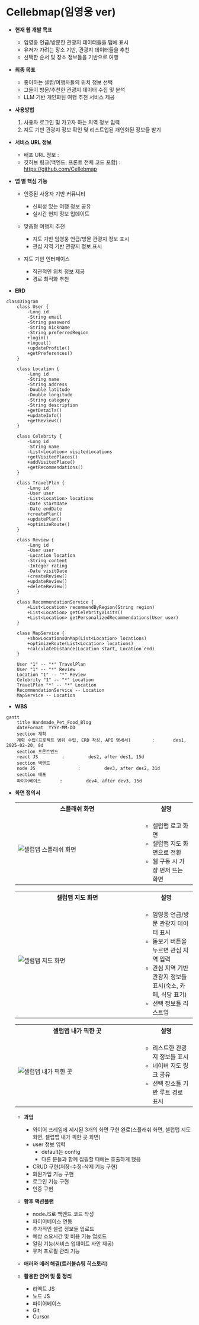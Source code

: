 # Cellebmap(임영웅 ver)

* **현재 웹 개발 목표**
    * 임영웅 언급/방문한 관광지 데이터들을 맵에 표시
    * 유저가 가려는 장소 기반, 관광지 데이터들을 추천
    * 선택한 순서 및 장소 정보들을 기반으로 여행

* **최종 목표**
    * 좋아하는 셀럽/여행자들의 위치 정보 선택
    * 그들이 방문/추천한 관광지 데이터 수집 및 분석
    * LLM 기반 개인화된 여행 추천 서비스 제공

* **사용방법**
    1. 사용자 로그인 및 가고자 하는 지역 정보 입력
    2. 지도 기반 관광지 정보 확인 및 리스트업된 개인화된 정보들 받기

* **서비스 URL 정보**
    * 배포 URL 정보 : 
    * 깃허브 링크(백엔드, 프론트 전체 코드 포함) : https://github.com/Cellebmap

* **앱 별 핵심 기능**
   * 인증된 사용자 기반 커뮤니티
      * 신뢰성 있는 여행 정보 공유
      * 실시간 현지 정보 업데이트

   * 맞춤형 여행지 추천
      * 지도 기반 임영웅 언급/방문 관광지 정보 표시
      * 관심 지역 기반 관광지 정보 표시

   * 지도 기반 인터페이스
     * 직관적인 위치 정보 제공
     * 경로 최적화 추천
     
* **ERD**
```mermaid
classDiagram
    class User {
        -Long id
        -String email
        -String password
        -String nickname
        -String preferredRegion
        +login()
        +logout()
        +updateProfile()
        +getPreferences()
    }

    class Location {
        -Long id
        -String name
        -String address
        -Double latitude
        -Double longitude
        -String category
        -String description
        +getDetails()
        +updateInfo()
        +getReviews()
    }

    class Celebrity {
        -Long id
        -String name
        -List<Location> visitedLocations
        +getVisitedPlaces()
        +addVisitedPlace()
        +getRecommendations()
    }

    class TravelPlan {
        -Long id
        -User user
        -List<Location> locations
        -Date startDate
        -Date endDate
        +createPlan()
        +updatePlan()
        +optimizeRoute()
    }

    class Review {
        -Long id
        -User user
        -Location location
        -String content
        -Integer rating
        -Date visitDate
        +createReview()
        +updateReview()
        +deleteReview()
    }

    class RecommendationService {
        +List<Location> recommendByRegion(String region)
        +List<Location> getCelebrityVisits()
        +List<Location> getPersonalizedRecommendations(User user)
    }

    class MapService {
        +showLocationsOnMap(List<Location> locations)
        +optimizeRoute(List<Location> locations)
        +calculateDistance(Location start, Location end)
    }

    User "1" -- "*" TravelPlan
    User "1" -- "*" Review
    Location "1" -- "*" Review
    Celebrity "1" -- "*" Location
    TravelPlan "*" -- "*" Location
    RecommendationService -- Location
    MapService -- Location
```

* **WBS**
```mermaid
gantt
    title Handmade_Pet_Food_Blog
    dateFormat  YYYY-MM-DD
    section 계획
    계획 수립(프로젝트 범위 수립, ERD 작성, API 명세서)        :       des1, 2025-02-20, 8d
    section 프론트엔드
    react JS         :         des2, after des1, 15d
    section 백엔드
    node JS                :         dev3, after des2, 31d
    section 배포
    파이어베이스       :         dev4, after dev3, 15d
```

* **화면 정의서**
    <table>
        <tr>
            <th>스플래쉬 화면</th>
            <th>설명</th>
        </tr>
        <tr>
            <td width="70%">
![셀럽맵 스플래쉬 화면](https://github.com/user-attachments/assets/378a4ea7-bb02-4dcb-85f8-66fb1d8d47b4)
            </td>
            <td>
                <ul>
                    <li>셀럽맵 로고 화면</li>
                    <li>셀럽맵 지도 화면으로 전환</li>
                    <li>웹 구동 시 가장 먼저 뜨는 화면</li>
                </ul>
            </td>
        </tr>
    </table>
    <table>
        <tr>
            <th>셀럽맵 지도 화면</th>
            <th>설명</th>
        </tr>
        <tr>
            <td width="70%">
![셀럽맵 지도 화면](https://github.com/user-attachments/assets/c2ee6919-f5c4-40fc-b565-5ddd0a82931e)
            </td>
            <td>
                <ul>
                    <li>임영웅 언급/방문 관광지 데이터 표시</li>
                    <li>돋보기 버튼을 누르면 관심 지역 입력</li>
                    <li>관심 지역 기반 관광지 정보들 표시(숙소, 카페, 식당 표기)</li>
                    <li>선택 정보들 리스트업</li>
                </ul>
            </td>
        </tr>
    </table>
    <table>
        <tr>
            <th>셀럽맵 내가 픽한 곳</th>
            <th>설명</th>
        </tr>
        <tr>
            <td width="70%">
![셀럽맵 내가 픽한 곳](https://github.com/user-attachments/assets/f9ce9981-7bac-429e-aac9-2915d32b86aa)
            </td>
            <td>
                <ul>
                    <li>리스트한 관광지 정보들 표시</li>
                    <li>네이버 지도 링크 공유</li>
                    <li>선택 장소들 기반 루트 경로 표시</li>
                </ul>
            </td>
        </tr>
    </table>

* **과업**
    * 와이어 프레임에 제시된 3개의 화면 구현 완료(스플래쉬 화면, 셀럽맵 지도 화면, 셀럽맵 내가 픽한 곳 화면)
    * user 정보 입력
        * default는 config
        * 다른 분들과 함께 집필할 때에는 호출하게 했음
    * CRUD 구현(저장-수정-삭제 기능 구현)
    * 회원가입 기능 구현
    * 로그인 기능 구현
    * 인증 구현

* **향후 액션플랜**
    * nodeJS로 백엔드 코드 작성
    * 파이어베이스 연동
    * 추가적인 셀럽 정보들 업로드
    * 예상 소요시간 및 비용 기능 업로드
    * 알림 기능(서비스 업데이트 사안 제공)
    * 유저 프로필 관리 기능

* **애러와 애러 해결(트러블슈팅 히스토리)**

* **활용한 언어 및 툴 정리**
    * 리액트 JS
    * 노드 JS
    * 파이어베이스
    * Git
    * Cursor
